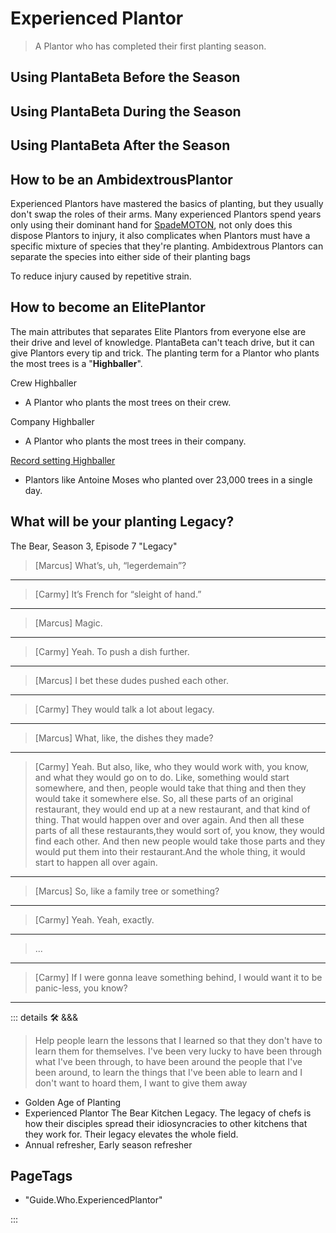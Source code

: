 
# Experienced Plantor

> A Plantor who has completed their first planting season.

## Using PlantaBeta Before the Season

## Using PlantaBeta During the Season

## Using PlantaBeta After the Season

## How to be an AmbidextrousPlantor

Experienced Plantors have mastered the basics of planting, but they usually don't swap the roles of their arms. Many experienced Plantors spend years only using their dominant hand for [SpadeMOTON](/encyclopedia/MOTON/SpadeMOTON/Overview), not only does this dispose Plantors to injury, it also complicates when Plantors must have a specific mixture of species that they're planting. Ambidextrous Plantors can separate the species into either side of their planting bags

To reduce injury caused by repetitive strain.

## How to become an ElitePlantor

The main attributes that separates Elite Plantors from everyone else are their drive and level of knowledge. PlantaBeta can't teach drive, but it can give Plantors every tip and trick. The planting term for a Plantor who plants the most trees is a "**Highballer**".

Crew Highballer

- A Plantor who plants the most trees on their crew.

Company Highballer

- A Plantor who plants the most trees in their company.

[Record setting Highballer](https://globalnews.ca/news/9071471/quebecer-guinness-world-record-tree-planting/)

- Plantors like Antoine Moses who planted over 23,000 trees in a single day.

## What will be your planting Legacy?

The Bear, Season 3, Episode 7 "Legacy"

> [Marcus] What’s, uh, “legerdemain”?
---
> [Carmy] It’s French for “sleight of hand.”
---
> [Marcus] Magic.
---
> [Carmy] Yeah. To push a dish further.
---
> [Marcus] I bet these dudes pushed each other.
---
> [Carmy] They would talk a lot about legacy.
---
> [Marcus] What, like, the dishes they made?
---
> [Carmy] Yeah. But also, like, who they would work with, you know, and what they would go on to do.
 Like, something would start somewhere, and then, people would take that thing and then they would take it somewhere else. So, all these parts of an original restaurant, they would end up at a new restaurant, and that kind of thing. That would happen over and over again. And then all these parts of all these restaurants,they would sort of, you know, they would find each other. And then new people would take those parts and they would put them into their restaurant.And the whole thing, it would start to happen all over again.
---
> [Marcus] So, like a family tree or something?
---
> [Carmy] Yeah. Yeah, exactly.
---
> ...
---
> [Carmy] If I were gonna leave something behind, I would want it to be panic-less, you know?

---

<!-- =================================================== -->
<!-- =================================================== -->
<!-- =================================================== -->
<!-- =================================================== -->
<!-- =================================================== -->
::: details 🛠 &&&

> Help people learn the lessons that I learned so that they don't have to learn them for themselves. I've been very lucky to have been through what I've been through, to have been around the people that I've been around, to learn the things that I've been able to learn and I don't want to hoard them, I want to give them away

- Golden Age of Planting
- Experienced Plantor The Bear Kitchen Legacy. The legacy of chefs is how their disciples spread their idiosyncracies to other kitchens that they work for. Their legacy elevates the whole field.
- Annual refresher, Early season refresher

<h2>PageTags</h2>

- "Guide.Who.ExperiencedPlantor"

:::
